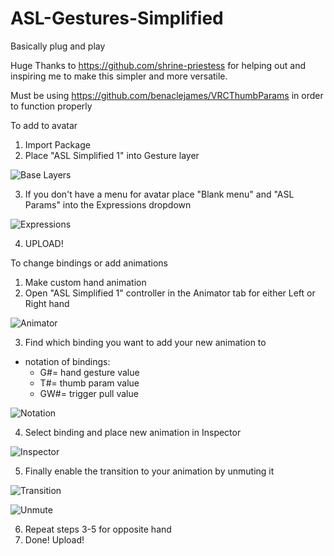 # ASL-Gestures-Simplified
Basically plug and play

Huge Thanks to https://github.com/shrine-priestess for helping out and inspiring me to make this simpler and more versatile.

Must be using https://github.com/benaclejames/VRCThumbParams in order to function properly

To add to avatar
1. Import Package
2. Place "ASL Simplified 1" into Gesture layer

![Base Layers](https://user-images.githubusercontent.com/68105767/111051703-08604b80-840a-11eb-839a-acfe5705122b.PNG)

3. If you don't have a menu for avatar place "Blank menu" and "ASL Params" into the Expressions dropdown

![Expressions](https://user-images.githubusercontent.com/68105767/111051761-5ffeb700-840a-11eb-9c44-d77a07f733d8.PNG)

4. UPLOAD!

To change bindings or add animations
1. Make custom hand animation
2. Open "ASL Simplified 1" controller in the Animator tab for either Left or Right hand

![Animator](https://user-images.githubusercontent.com/68105767/111051948-bc160b00-840b-11eb-8e12-c5c7aacf27b0.PNG)

3. Find which binding you want to add your new animation to
  - notation of bindings:
    - G#= hand gesture value
    - T#= thumb param value
    - GW#= trigger pull value

![Notation](https://user-images.githubusercontent.com/68105767/111052459-c508db80-840f-11eb-85dc-188c73d5edee.PNG)

4. Select binding and place new animation in Inspector

![Inspector](https://user-images.githubusercontent.com/68105767/111052511-2d57bd00-8410-11eb-80db-fee98fb90c75.PNG)

5. Finally enable the transition to your animation by unmuting it

![Transition](https://user-images.githubusercontent.com/68105767/111052563-bbcc3e80-8410-11eb-8dc5-a5576f97f35b.PNG)

![Unmute](https://user-images.githubusercontent.com/68105767/111052565-c1298900-8410-11eb-85c4-d76e319d79bf.PNG)

6. Repeat steps 3-5 for opposite hand
7. Done! Upload!
